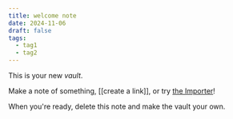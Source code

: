 ```yaml
---
title: welcome note
date: 2024-11-06
draft: false
tags:
  - tag1
  - tag2
---
```



This is your new *vault*.

Make a note of something, [[create a link]], or try [the Importer](https://help.obsidian.md/Plugins/Importer)!

When you're ready, delete this note and make the vault your own.